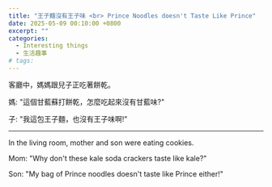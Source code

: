 ```yaml
---
title: "王子麵沒有王子味 <br> Prince Noodles doesn't Taste Like Prince"
date: 2025-05-09 00:10:00 +0800
excerpt: ""
categories:
  - Interesting things
  - 生活趣事
# tags:
---
```


客廳中，媽媽跟兒子正吃著餅乾。

媽: "這個甘藍蘇打餅乾，怎麼吃起來沒有甘藍味?"

子: "我這包王子麵，也沒有王子味啊!"

---

In the living room, mother and son were eating cookies.

Mom: "Why don't these kale soda crackers taste like kale?"

Son: "My bag of Prince noodles doesn't taste like Prince either!"

<!--
2024-12-03 星期二
於五權一街住家發生

FB: 

Twitter:

-->
